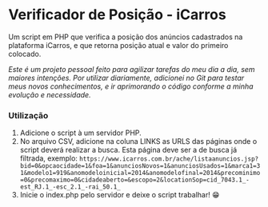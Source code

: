 # Verificador de Posição - iCarros

Um script em PHP que verifica a posição dos anúncios cadastrados na plataforma iCarros, e que retorna posição atual e valor do primeiro colocado.

*Este é um projeto pessoal feito para agilizar tarefas do meu dia a dia, sem maiores intenções. Por utilizar diariamente, adicionei no Git para testar meus novos conhecimentos, e ir aprimorando o código conforme a minha evolução e necessidade.*

### Utilização
1. Adicione o script à um servidor PHP.
2. No arquivo CSV, adicione na coluna LINKS as URLS das páginas onde o script deverá realizar a busca. Esta página deve ser a de busca já filtrada, exemplo:
```https://www.icarros.com.br/ache/listaanuncios.jsp?bid=0&opcaocidade=1&foa=1&anunciosNovos=1&anunciosUsados=1&marca1=31&modelo1=919&anomodeloinicial=2014&anomodelofinal=2014&precominimo=0&precomaximo=0&cidadeaberto=&escopo=2&locationSop=cid_7043.1_-est_RJ.1_-esc_2.1_-rai_50.1_```
3. Inicie o index.php pelo servidor e deixe o script trabalhar! 😁